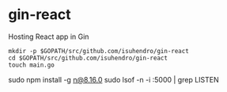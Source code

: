 # gin-react
Hosting React app in Gin

```
mkdir -p $GOPATH/src/github.com/isuhendro/gin-react
cd $GOPATH/src/github.com/isuhendro/gin-react
touch main.go
```

sudo npm install -g n@8.16.0
sudo lsof -n -i :5000 | grep LISTEN
